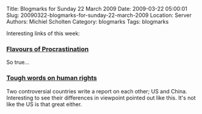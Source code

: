 Title: Blogmarks for Sunday 22 March 2009
Date: 2009-03-22 05:00:01
Slug: 20090322-blogmarks-for-sunday-22-march-2009
Location: Server
Authors: Michiel Scholten
Category: blogmarks
Tags: blogmarks

<p>Interesting links of this week:</p>
<h3><a href="http://forums.lfgcomic.com/index.php?showtopic=4278">Flavours of Procrastination</a></h3>
<p>So true...</p>
<h3><a href="http://www.bbc.co.uk/blogs/thereporters/jamesreynolds/2009/02/tough_words_on_human_rights.html">Tough words on human rights</a></h3>
<p>Two controversial countries write a report on each other; US and China. Interesting to see their differences in viewpoint pointed out like this. It's not like the US is that great either.</p>
